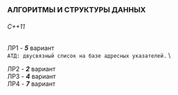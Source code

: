 ### АЛГОРИТМЫ И СТРУКТУРЫ ДАННЫХ
###### _С++11_

ЛР1 - _**5**_ вариант\
`АТД: двусвязный список на базе адресных указателей.` \

ЛР2 - _**2**_ вариант\
ЛР3 - _**4**_ вариант\
ЛР4 - _**7**_ вариант 


